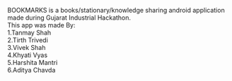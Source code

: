 BOOKMARKS is a books/stationary/knowledge sharing android application made during Gujarat Industrial Hackathon.<br>
This app was made By:<br>
1.Tanmay Shah<br>
2.Tirth Trivedi<br>
3.Vivek Shah<br>
4.Khyati Vyas<br>
5.Harshita Mantri<br>
6.Aditya Chavda<br>
